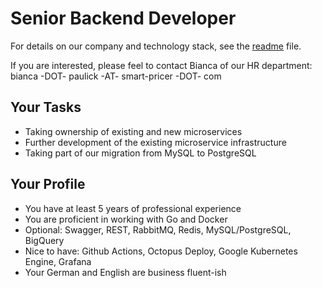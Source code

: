 # Senior Backend Developer

For details on our company and technology stack, see the [readme](README.md) file.

If you are interested, please feel to contact Bianca of our HR department: bianca -DOT- paulick -AT- smart-pricer -DOT- com

## Your Tasks

- Taking ownership of existing and new microservices
- Further development of the existing microservice infrastructure
- Taking part of our migration from MySQL to PostgreSQL

## Your Profile

- You have at least 5 years of professional experience
- You are proficient in working with Go and Docker
- Optional: Swagger, REST, RabbitMQ, Redis, MySQL/PostgreSQL, BigQuery
- Nice to have: Github Actions, Octopus Deploy, Google Kubernetes Engine, Grafana
- Your German and English are business fluent-ish
